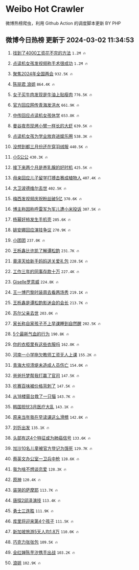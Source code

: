 # Weibo Hot Crawler 



微博热榜爬虫，利用 Github Action 的调度脚本更新 BY PHP 


## 微博今日热榜 更新于 2024-03-02 11:34:53 
1. [找到了4000工资花不完的方法](https://s.weibo.com/weibo?q=%23%E6%89%BE%E5%88%B0%E4%BA%864000%E5%B7%A5%E8%B5%84%E8%8A%B1%E4%B8%8D%E5%AE%8C%E7%9A%84%E6%96%B9%E6%B3%95%23&t=31&band_rank=1&Refer=top) `1.2M 🔥` 

1. [点读机女孩发视频称手术很成功](https://s.weibo.com/weibo?q=%23%E7%82%B9%E8%AF%BB%E6%9C%BA%E5%A5%B3%E5%AD%A9%E5%8F%91%E8%A7%86%E9%A2%91%E7%A7%B0%E6%89%8B%E6%9C%AF%E5%BE%88%E6%88%90%E5%8A%9F%23&t=31&band_rank=2&Refer=top) `1.2M 🔥` 

1. [聚焦2024年全国两会](https://s.weibo.com/weibo?q=%23%E8%81%9A%E7%84%A62024%E5%B9%B4%E5%85%A8%E5%9B%BD%E4%B8%A4%E4%BC%9A%23&t=31&band_rank=3&Refer=top) `932.5K 🔥` 

1. [陈丽君 浪姐](https://s.weibo.com/weibo?q=%E9%99%88%E4%B8%BD%E5%90%9B%20%E6%B5%AA%E5%A7%90&t=31&band_rank=4&Refer=top) `864.4K 🔥` 

1. [女子买牛肉发现是牛油上贴瘦肉](https://s.weibo.com/weibo?q=%23%E5%A5%B3%E5%AD%90%E4%B9%B0%E7%89%9B%E8%82%89%E5%8F%91%E7%8E%B0%E6%98%AF%E7%89%9B%E6%B2%B9%E4%B8%8A%E8%B4%B4%E7%98%A6%E8%82%89%23&t=31&band_rank=5&Refer=top) `776.5K 🔥` 

1. [官方回应网传青海发洪水](https://s.weibo.com/weibo?q=%23%E5%AE%98%E6%96%B9%E5%9B%9E%E5%BA%94%E7%BD%91%E4%BC%A0%E9%9D%92%E6%B5%B7%E5%8F%91%E6%B4%AA%E6%B0%B4%23&t=31&band_rank=6&Refer=top) `661.9K 🔥` 

1. [中传回应点读机女孩休学](https://s.weibo.com/weibo?q=%23%E4%B8%AD%E4%BC%A0%E5%9B%9E%E5%BA%94%E7%82%B9%E8%AF%BB%E6%9C%BA%E5%A5%B3%E5%AD%A9%E4%BC%91%E5%AD%A6%23&t=31&band_rank=7&Refer=top) `653.8K 🔥` 

1. [曼谷夜市现烤小臂一样长的大虾](https://s.weibo.com/weibo?q=%E6%9B%BC%E8%B0%B7%E5%A4%9C%E5%B8%82%E7%8E%B0%E7%83%A4%E5%B0%8F%E8%87%82%E4%B8%80%E6%A0%B7%E9%95%BF%E7%9A%84%E5%A4%A7%E8%99%BE&t=31&band_rank=8&Refer=top) `639.5K 🔥` 

1. [点读机女孩为学业放弃进娱乐圈](https://s.weibo.com/weibo?q=%23%E7%82%B9%E8%AF%BB%E6%9C%BA%E5%A5%B3%E5%AD%A9%E4%B8%BA%E5%AD%A6%E4%B8%9A%E6%94%BE%E5%BC%83%E8%BF%9B%E5%A8%B1%E4%B9%90%E5%9C%88%23&t=31&band_rank=9&Refer=top) `538.3K 🔥` 

1. [没想到都三月份还在穿羽绒服](https://s.weibo.com/weibo?q=%23%E6%B2%A1%E6%83%B3%E5%88%B0%E9%83%BD%E4%B8%89%E6%9C%88%E4%BB%BD%E8%BF%98%E5%9C%A8%E7%A9%BF%E7%BE%BD%E7%BB%92%E6%9C%8D%23&t=31&band_rank=10&Refer=top) `440.5K 🔥` 

1. [小S公公](https://s.weibo.com/weibo?q=%23%E5%B0%8FS%E5%85%AC%E5%85%AC%23&t=31&band_rank=11&Refer=top) `430.3K 🔥` 

1. [接下来两个月是养乳腺的好时机](https://s.weibo.com/weibo?q=%23%E6%8E%A5%E4%B8%8B%E6%9D%A5%E4%B8%A4%E4%B8%AA%E6%9C%88%E6%98%AF%E5%85%BB%E4%B9%B3%E8%85%BA%E7%9A%84%E5%A5%BD%E6%97%B6%E6%9C%BA%23&t=31&band_rank=12&Refer=top) `425.5K 🔥` 

1. [母亲回应儿子留学打搏击赛成植物人](https://s.weibo.com/weibo?q=%23%E6%AF%8D%E4%BA%B2%E5%9B%9E%E5%BA%94%E5%84%BF%E5%AD%90%E7%95%99%E5%AD%A6%E6%89%93%E6%90%8F%E5%87%BB%E8%B5%9B%E6%88%90%E6%A4%8D%E7%89%A9%E4%BA%BA%23&t=31&band_rank=13&Refer=top) `407.4K 🔥` 

1. [大卫波德维尔去世](https://s.weibo.com/weibo?q=%23%E5%A4%A7%E5%8D%AB%E6%B3%A2%E5%BE%B7%E7%BB%B4%E5%B0%94%E5%8E%BB%E4%B8%96%23&t=31&band_rank=14&Refer=top) `402.5K 🔥` 

1. [梅西发视频庆祝粉丝破5亿](https://s.weibo.com/weibo?q=%23%E6%A2%85%E8%A5%BF%E5%8F%91%E8%A7%86%E9%A2%91%E5%BA%86%E7%A5%9D%E7%B2%89%E4%B8%9D%E7%A0%B45%E4%BA%BF%23&t=31&band_rank=15&Refer=top) `370.6K 🔥` 

1. [博主称因称呼雷军为军儿遭小米投诉](https://s.weibo.com/weibo?q=%23%E5%8D%9A%E4%B8%BB%E7%A7%B0%E5%9B%A0%E7%A7%B0%E5%91%BC%E9%9B%B7%E5%86%9B%E4%B8%BA%E5%86%9B%E5%84%BF%E9%81%AD%E5%B0%8F%E7%B1%B3%E6%8A%95%E8%AF%89%23&t=31&band_rank=16&Refer=top) `307.5K 🔥` 

1. [杨幂好柿发生手机壳](https://s.weibo.com/weibo?q=%23%E6%9D%A8%E5%B9%82%E5%A5%BD%E6%9F%BF%E5%8F%91%E7%94%9F%E6%89%8B%E6%9C%BA%E5%A3%B3%23&t=31&band_rank=17&Refer=top) `285.6K 🔥` 

1. [姚安娜回应演技争议](https://s.weibo.com/weibo?q=%23%E5%A7%9A%E5%AE%89%E5%A8%9C%E5%9B%9E%E5%BA%94%E6%BC%94%E6%8A%80%E4%BA%89%E8%AE%AE%23&t=31&band_rank=18&Refer=top) `270.9K 🔥` 

1. [小团团](https://s.weibo.com/weibo?q=%E5%B0%8F%E5%9B%A2%E5%9B%A2&t=31&band_rank=19&Refer=top) `237.0K 🔥` 

1. [王栎鑫比许凯了解谭松韵](https://s.weibo.com/weibo?q=%23%E7%8E%8B%E6%A0%8E%E9%91%AB%E6%AF%94%E8%AE%B8%E5%87%AF%E4%BA%86%E8%A7%A3%E8%B0%AD%E6%9D%BE%E9%9F%B5%23&t=31&band_rank=20&Refer=top) `231.7K 🔥` 

1. [章泽天给新手妈妈送关爱礼包](https://s.weibo.com/weibo?q=%23%E7%AB%A0%E6%B3%BD%E5%A4%A9%E7%BB%99%E6%96%B0%E6%89%8B%E5%A6%88%E5%A6%88%E9%80%81%E5%85%B3%E7%88%B1%E7%A4%BC%E5%8C%85%23&t=31&band_rank=21&Refer=top) `228.5K 🔥` 

1. [工作三年的同事存款十万](https://s.weibo.com/weibo?q=%23%E5%B7%A5%E4%BD%9C%E4%B8%89%E5%B9%B4%E7%9A%84%E5%90%8C%E4%BA%8B%E5%AD%98%E6%AC%BE%E5%8D%81%E4%B8%87%23&t=31&band_rank=22&Refer=top) `227.4K 🔥` 

1. [Giselle罗意威](https://s.weibo.com/weibo?q=Giselle%E7%BD%97%E6%84%8F%E5%A8%81&t=31&band_rank=23&Refer=top) `224.8K 🔥` 

1. [王一博巴黎时装周去看两场秀](https://s.weibo.com/weibo?q=%23%E7%8E%8B%E4%B8%80%E5%8D%9A%E5%B7%B4%E9%BB%8E%E6%97%B6%E8%A3%85%E5%91%A8%E5%8E%BB%E7%9C%8B%E4%B8%A4%E5%9C%BA%E7%A7%80%23&t=31&band_rank=24&Refer=top) `219.1K 🔥` 

1. [王栎鑫是谭松韵影迷会的会长](https://s.weibo.com/weibo?q=%23%E7%8E%8B%E6%A0%8E%E9%91%AB%E6%98%AF%E8%B0%AD%E6%9D%BE%E9%9F%B5%E5%BD%B1%E8%BF%B7%E4%BC%9A%E7%9A%84%E4%BC%9A%E9%95%BF%23&t=31&band_rank=25&Refer=top) `213.7K 🔥` 

1. [苏尔父亲去世](https://s.weibo.com/weibo?q=%23%E8%8B%8F%E5%B0%94%E7%88%B6%E4%BA%B2%E5%8E%BB%E4%B8%96%23&t=31&band_rank=26&Refer=top) `203.0K 🔥` 

1. [家长称自家孩子不上早课睡到自然醒](https://s.weibo.com/weibo?q=%23%E5%AE%B6%E9%95%BF%E7%A7%B0%E8%87%AA%E5%AE%B6%E5%AD%A9%E5%AD%90%E4%B8%8D%E4%B8%8A%E6%97%A9%E8%AF%BE%E7%9D%A1%E5%88%B0%E8%87%AA%E7%84%B6%E9%86%92%23&t=31&band_rank=27&Refer=top) `202.5K 🔥` 

1. [5个最耗气血的行为](https://s.weibo.com/weibo?q=%235%E4%B8%AA%E6%9C%80%E8%80%97%E6%B0%94%E8%A1%80%E7%9A%84%E8%A1%8C%E4%B8%BA%23&t=31&band_rank=28&Refer=top) `190.8K 🔥` 

1. [你的衣柜里有这些衣服吗](https://s.weibo.com/weibo?q=%E4%BD%A0%E7%9A%84%E8%A1%A3%E6%9F%9C%E9%87%8C%E6%9C%89%E8%BF%99%E4%BA%9B%E8%A1%A3%E6%9C%8D%E5%90%97&t=31&band_rank=29&Refer=top) `162.0K 🔥` 

1. [河南一小学拖欠教师工资无人上课](https://s.weibo.com/weibo?q=%23%E6%B2%B3%E5%8D%97%E4%B8%80%E5%B0%8F%E5%AD%A6%E6%8B%96%E6%AC%A0%E6%95%99%E5%B8%88%E5%B7%A5%E8%B5%84%E6%97%A0%E4%BA%BA%E4%B8%8A%E8%AF%BE%23&t=31&band_rank=30&Refer=top) `155.2K 🔥` 

1. [青海大坝溃堤未造成人员伤亡](https://s.weibo.com/weibo?q=%23%E9%9D%92%E6%B5%B7%E5%A4%A7%E5%9D%9D%E6%BA%83%E5%A0%A4%E6%9C%AA%E9%80%A0%E6%88%90%E4%BA%BA%E5%91%98%E4%BC%A4%E4%BA%A1%23&t=31&band_rank=31&Refer=top) `154.0K 🔥` 

1. [爸爸托梦帮我打赢了官司](https://s.weibo.com/weibo?q=%E7%88%B8%E7%88%B8%E6%89%98%E6%A2%A6%E5%B8%AE%E6%88%91%E6%89%93%E8%B5%A2%E4%BA%86%E5%AE%98%E5%8F%B8&t=31&band_rank=32&Refer=top) `147.5K 🔥` 

1. [吃赛百味被价格背刺了](https://s.weibo.com/weibo?q=%23%E5%90%83%E8%B5%9B%E7%99%BE%E5%91%B3%E8%A2%AB%E4%BB%B7%E6%A0%BC%E8%83%8C%E5%88%BA%E4%BA%86%23&t=31&band_rank=33&Refer=top) `147.5K 🔥` 

1. [从18楼窗台救了一只猫](https://s.weibo.com/weibo?q=%E4%BB%8E18%E6%A5%BC%E7%AA%97%E5%8F%B0%E6%95%91%E4%BA%86%E4%B8%80%E5%8F%AA%E7%8C%AB&t=31&band_rank=34&Refer=top) `143.7K 🔥` 

1. [韩国担忧3月医疗大乱](https://s.weibo.com/weibo?q=%23%E9%9F%A9%E5%9B%BD%E6%8B%85%E5%BF%A73%E6%9C%88%E5%8C%BB%E7%96%97%E5%A4%A7%E4%B9%B1%23&t=31&band_rank=35&Refer=top) `143.1K 🔥` 

1. [原来当年我在早读课这么滑稽](https://s.weibo.com/weibo?q=%E5%8E%9F%E6%9D%A5%E5%BD%93%E5%B9%B4%E6%88%91%E5%9C%A8%E6%97%A9%E8%AF%BB%E8%AF%BE%E8%BF%99%E4%B9%88%E6%BB%91%E7%A8%BD&t=31&band_rank=36&Refer=top) `142.8K 🔥` 

1. [刘忻出发](https://s.weibo.com/weibo?q=%E5%88%98%E5%BF%BB%E5%87%BA%E5%8F%91&t=31&band_rank=37&Refer=top) `135.1K 🔥` 

1. [头部有这4个特征或为肺癌信号](https://s.weibo.com/weibo?q=%23%E5%A4%B4%E9%83%A8%E6%9C%89%E8%BF%994%E4%B8%AA%E7%89%B9%E5%BE%81%E6%88%96%E4%B8%BA%E8%82%BA%E7%99%8C%E4%BF%A1%E5%8F%B7%23&t=31&band_rank=38&Refer=top) `133.6K 🔥` 

1. [加沙10名儿童被官方登记为饿死](https://s.weibo.com/weibo?q=%23%E5%8A%A0%E6%B2%9910%E5%90%8D%E5%84%BF%E7%AB%A5%E8%A2%AB%E5%AE%98%E6%96%B9%E7%99%BB%E8%AE%B0%E4%B8%BA%E9%A5%BF%E6%AD%BB%23&t=31&band_rank=39&Refer=top) `129.7K 🔥` 

1. [蔡英文办公室一卫兵中枪](https://s.weibo.com/weibo?q=%23%E8%94%A1%E8%8B%B1%E6%96%87%E5%8A%9E%E5%85%AC%E5%AE%A4%E4%B8%80%E5%8D%AB%E5%85%B5%E4%B8%AD%E6%9E%AA%23&t=31&band_rank=40&Refer=top) `128.6K 🔥` 

1. [我为啥不想谈恋爱](https://s.weibo.com/weibo?q=%23%E6%88%91%E4%B8%BA%E5%95%A5%E4%B8%8D%E6%83%B3%E8%B0%88%E6%81%8B%E7%88%B1%23&t=31&band_rank=41&Refer=top) `128.3K 🔥` 

1. [原神](https://s.weibo.com/weibo?q=%E5%8E%9F%E7%A5%9E&t=31&band_rank=42&Refer=top) `120.4K 🔥` 

1. [装哭的萨摩耶](https://s.weibo.com/weibo?q=%E8%A3%85%E5%93%AD%E7%9A%84%E8%90%A8%E6%91%A9%E8%80%B6&t=31&band_rank=43&Refer=top) `113.7K 🔥` 

1. [唐探2邱泽演技](https://s.weibo.com/weibo?q=%23%E5%94%90%E6%8E%A22%E9%82%B1%E6%B3%BD%E6%BC%94%E6%8A%80%23&t=31&band_rank=44&Refer=top) `113.4K 🔥` 

1. [勇士三连胜](https://s.weibo.com/weibo?q=%23%E5%8B%87%E5%A3%AB%E4%B8%89%E8%BF%9E%E8%83%9C%23&t=31&band_rank=45&Refer=top) `111.9K 🔥` 

1. [库里将迎来第4个孩子](https://s.weibo.com/weibo?q=%23%E5%BA%93%E9%87%8C%E5%B0%86%E8%BF%8E%E6%9D%A5%E7%AC%AC4%E4%B8%AA%E5%AD%A9%E5%AD%90%23&t=31&band_rank=46&Refer=top) `111.5K 🔥` 

1. [新加坡旅游5天人均1.8万](https://s.weibo.com/weibo?q=%23%E6%96%B0%E5%8A%A0%E5%9D%A1%E6%97%85%E6%B8%B85%E5%A4%A9%E4%BA%BA%E5%9D%871.8%E4%B8%87%23&t=31&band_rank=47&Refer=top) `110.0K 🔥` 

1. [巧克力张张包](https://s.weibo.com/weibo?q=%23%E5%B7%A7%E5%85%8B%E5%8A%9B%E5%BC%A0%E5%BC%A0%E5%8C%85%23&t=31&band_rank=48&Refer=top) `109.5K 🔥` 

1. [全红婵陈芋汐携手出战](https://s.weibo.com/weibo?q=%23%E5%85%A8%E7%BA%A2%E5%A9%B5%E9%99%88%E8%8A%8B%E6%B1%90%E6%90%BA%E6%89%8B%E5%87%BA%E6%88%98%23&t=31&band_rank=49&Refer=top) `103.2K 🔥` 

1. [浪姐](https://s.weibo.com/weibo?q=%E6%B5%AA%E5%A7%90&t=31&band_rank=50&Refer=top) `102.9K 🔥` 

